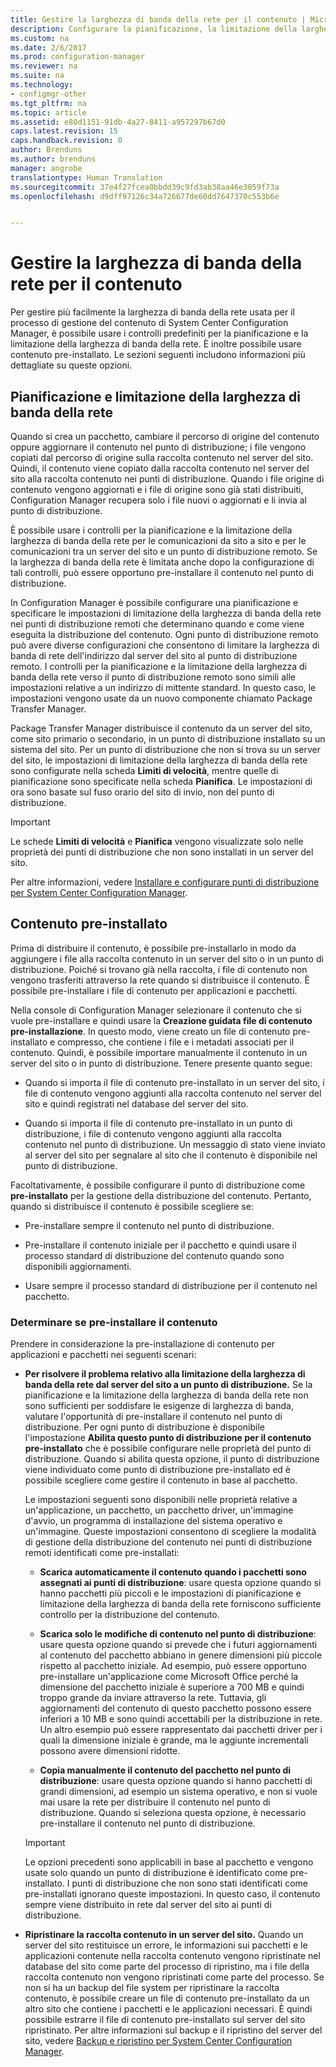 ```yaml
---
title: Gestire la larghezza di banda della rete per il contenuto | Microsoft Docs
description: Configurare la pianificazione, la limitazione della larghezza di banda della rete e il contenuto pre-installato per System Center Configuration Manager.
ms.custom: na
ms.date: 2/6/2017
ms.prod: configuration-manager
ms.reviewer: na
ms.suite: na
ms.technology:
- configmgr-other
ms.tgt_pltfrm: na
ms.topic: article
ms.assetid: e80d1151-91db-4a27-8411-a957297b67d0
caps.latest.revision: 15
caps.handback.revision: 0
author: Brenduns
ms.author: brenduns
manager: angrobe
translationtype: Human Translation
ms.sourcegitcommit: 37e4f27fcea0bbdd39c9fd3ab38aa46e3059f73a
ms.openlocfilehash: d9dff97126c34a726677de60dd7647370c553b6e


---
```


# <a name="manage-network-bandwidth-for-content"></a>Gestire la larghezza di banda della rete per il contenuto
Per gestire più facilmente la larghezza di banda della rete usata per il processo di gestione del contenuto di System Center Configuration Manager, è possibile usare i controlli predefiniti per la pianificazione e la limitazione della larghezza di banda della rete. È inoltre possibile usare contenuto pre-installato. Le sezioni seguenti includono informazioni più dettagliate su queste opzioni.

##  <a name="a-namebkmkplanningforthrottlingascheduling-and-throttling"></a><a name="BKMK_PlanningForThrottling"></a>Pianificazione e limitazione della larghezza di banda della rete  

 Quando si crea un pacchetto, cambiare il percorso di origine del contenuto oppure aggiornare il contenuto nel punto di distribuzione; i file vengono copiati dal percorso di origine sulla raccolta contenuto nel server del sito. Quindi, il contenuto viene copiato dalla raccolta contenuto nel server del sito alla raccolta contenuto nei punti di distribuzione. Quando i file origine di contenuto vengono aggiornati e i file di origine sono già stati distribuiti, Configuration Manager recupera solo i file nuovi o aggiornati e li invia al punto di distribuzione.

 È possibile usare i controlli per la pianificazione e la limitazione della larghezza di banda della rete per le comunicazioni da sito a sito e per le comunicazioni tra un server del sito e un punto di distribuzione remoto. Se la larghezza di banda della rete è limitata anche dopo la configurazione di tali controlli, può essere opportuno pre-installare il contenuto nel punto di distribuzione.  

 In Configuration Manager è possibile configurare una pianificazione e specificare le impostazioni di limitazione della larghezza di banda della rete nei punti di distribuzione remoti che determinano quando e come viene eseguita la distribuzione del contenuto. Ogni punto di distribuzione remoto può avere diverse configurazioni che consentono di limitare la larghezza di banda di rete dell'indirizzo dal server del sito al punto di distribuzione remoto. I controlli per la pianificazione e la limitazione della larghezza di banda della rete verso il punto di distribuzione remoto sono simili alle impostazioni relative a un indirizzo di mittente standard. In questo caso, le impostazioni vengono usate da un nuovo componente chiamato Package Transfer Manager.

 Package Transfer Manager distribuisce il contenuto da un server del sito, come sito primario o secondario, in un punto di distribuzione installato su un sistema del sito. Per un punto di distribuzione che non si trova su un server del sito, le impostazioni di limitazione della larghezza di banda della rete sono configurate nella scheda **Limiti di velocità**, mentre quelle di pianificazione sono specificate nella scheda **Pianifica**. Le impostazioni di ora sono basate sul fuso orario del sito di invio, non del punto di distribuzione.  

> [!IMPORTANT]  
>  Le schede **Limiti di velocità** e **Pianifica** vengono visualizzate solo nelle proprietà dei punti di distribuzione che non sono installati in un server del sito.  

Per altre informazioni, vedere [Installare e configurare punti di distribuzione per System Center Configuration Manager](/sccm/core/servers/deploy/configure/install-and-configure-distribution-points).  

##  <a name="a-namebkmkprestagingcontentaprestaged-content"></a><a name="BKMK_PrestagingContent"></a>Contenuto pre-installato  
 Prima di distribuire il contenuto, è possibile pre-installarlo in modo da aggiungere i file alla raccolta contenuto in un server del sito o in un punto di distribuzione. Poiché si trovano già nella raccolta, i file di contenuto non vengono trasferiti attraverso la rete quando si distribuisce il contenuto. È possibile pre-installare i file di contenuto per applicazioni e pacchetti.  

Nella console di Configuration Manager selezionare il contenuto che si vuole pre-installare e quindi usare la **Creazione guidata file di contenuto pre-installazione**. In questo modo, viene creato un file di contenuto pre-installato e compresso, che contiene i file e i metadati associati per il contenuto. Quindi, è possibile importare manualmente il contenuto in un server del sito o in punto di distribuzione. Tenere presente quanto segue:  

-   Quando si importa il file di contenuto pre-installato in un server del sito, i file di contenuto vengono aggiunti alla raccolta contenuto nel server del sito e quindi registrati nel database del server del sito.  

-   Quando si importa il file di contenuto pre-installato in un punto di distribuzione, i file di contenuto vengono aggiunti alla raccolta contenuto nel punto di distribuzione. Un messaggio di stato viene inviato al server del sito per segnalare al sito che il contenuto è disponibile nel punto di distribuzione.  

Facoltativamente, è possibile configurare il punto di distribuzione come **pre-installato** per la gestione della distribuzione del contenuto. Pertanto, quando si distribuisce il contenuto è possibile scegliere se:  

-   Pre-installare sempre il contenuto nel punto di distribuzione.  

-   Pre-installare il contenuto iniziale per il pacchetto e quindi usare il processo standard di distribuzione del contenuto quando sono disponibili aggiornamenti.  

-   Usare sempre il processo standard di distribuzione per il contenuto nel pacchetto.  

###  <a name="a-namebkmkdeterminetoprestagecontentadetermine-whether-to-prestage-content"></a><a name="BKMK_DetermineToPrestageContent"></a>Determinare se pre-installare il contenuto  
 Prendere in considerazione la pre-installazione di contenuto per applicazioni e pacchetti nei seguenti scenari:  

-   **Per risolvere il problema relativo alla limitazione della larghezza di banda della rete dal server del sito a un punto di distribuzione.** Se la pianificazione e la limitazione della larghezza di banda della rete non sono sufficienti per soddisfare le esigenze di larghezza di banda, valutare l'opportunità di pre-installare il contenuto nel punto di distribuzione. Per ogni punto di distribuzione è disponibile l'impostazione **Abilita questo punto di distribuzione per il contenuto pre-installato** che è possibile configurare nelle proprietà del punto di distribuzione. Quando si abilita questa opzione, il punto di distribuzione viene individuato come punto di distribuzione pre-installato ed è possibile scegliere come gestire il contenuto in base al pacchetto.  

    Le impostazioni seguenti sono disponibili nelle proprietà relative a un'applicazione, un pacchetto, un pacchetto driver, un'immagine d'avvio, un programma di installazione del sistema operativo e un'immagine. Queste impostazioni consentono di scegliere la modalità di gestione della distribuzione del contenuto nei punti di distribuzione remoti identificati come pre-installati:  

    -   **Scarica automaticamente il contenuto quando i pacchetti sono assegnati ai punti di distribuzione**: usare questa opzione quando si hanno pacchetti più piccoli e le impostazioni di pianificazione e limitazione della larghezza di banda della rete forniscono sufficiente controllo per la distribuzione del contenuto.  

    -   **Scarica solo le modifiche di contenuto nel punto di distribuzione**: usare questa opzione quando si prevede che i futuri aggiornamenti al contenuto del pacchetto abbiano in genere dimensioni più piccole rispetto al pacchetto iniziale. Ad esempio, può essere opportuno pre-installare un'applicazione come Microsoft Office perché la dimensione del pacchetto iniziale è superiore a 700 MB e quindi troppo grande da inviare attraverso la rete. Tuttavia, gli aggiornamenti del contenuto di questo pacchetto possono essere inferiori a 10 MB e sono quindi accettabili per la distribuzione in rete. Un altro esempio può essere rappresentato dai pacchetti driver per i quali la dimensione iniziale è grande, ma le aggiunte incrementali possono avere dimensioni ridotte.  

    -   **Copia manualmente il contenuto del pacchetto nel punto di distribuzione**: usare questa opzione quando si hanno pacchetti di grandi dimensioni, ad esempio un sistema operativo, e non si vuole mai usare la rete per distribuire il contenuto nel punto di distribuzione. Quando si seleziona questa opzione, è necessario pre-installare il contenuto nel punto di distribuzione.  

    > [!IMPORTANT]  
    >  Le opzioni precedenti sono applicabili in base al pacchetto e vengono usate solo quando un punto di distribuzione è identificato come pre-installato. I punti di distribuzione che non sono stati identificati come pre-installati ignorano queste impostazioni. In questo caso, il contenuto sempre viene distribuito in rete dal server del sito ai punti di distribuzione.  

-   **Ripristinare la raccolta contenuto in un server del sito.** Quando un server del sito restituisce un errore, le informazioni sui pacchetti e le applicazioni contenute nella raccolta contenuto vengono ripristinate nel database del sito come parte del processo di ripristino, ma i file della raccolta contenuto non vengono ripristinati come parte del processo. Se non si ha un backup del file system per ripristinare la raccolta contenuto, è possibile creare un file di contenuto pre-installato da un altro sito che contiene i pacchetti e le applicazioni necessari. È quindi possibile estrarre il file di contenuto pre-installato sul server del sito ripristinato. Per altre informazioni sul backup e il ripristino del server del sito, vedere [Backup e ripristino per System Center Configuration Manager](/sccm/protect/understand/backup-and-recovery).  



<!--HONumber=Feb17_HO1-->


